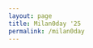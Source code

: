 ```yaml
---
layout: page
title: Milan0day '25
permalink: /milan0day
---
```


<script>
    window.location.href = '/milan0day';
</script>

